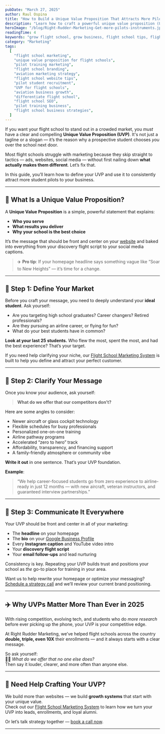 ```yaml
---
pubDate: "March 27, 2025"
author: Raul Ospina
title: "How to Build a Unique Value Proposition That Attracts More Pilots"
description: "Learn how to craft a powerful unique value proposition (UVP) that sets your flight school apart, attracts more student pilots, and boosts enrollments. Actionable steps included."
heroImage: "/blog/Right-Rudder-Marketing-Get-more-pilots-instruments.jpg"
readingTime: 4
keywords: "grow flight school, grow business, flight school tips, flight school marketing, flight school business, flight school business strategies"
category: "Marketing"
tags:
  [
    "flight school marketing",
    "unique value proposition for flight schools",
    "pilot training marketing",
    "flight school branding",
    "aviation marketing strategy",
    "flight school website tips",
    "pilot student recruitment",
    "UVP for flight schools",
    "aviation business growth",
    "differentiate flight school",
    "flight school SEO",
    "pilot training business",
    "flight school business strategies",
  ]
---
```


If you want your flight school to stand out in a crowded market, you _must_ have a clear and compelling **Unique Value Proposition (UVP)**. It's not just a tagline or a slogan — it’s the reason why a prospective student chooses _you_ over the school next door.

Most flight schools struggle with marketing because they skip straight to tactics — ads, websites, social media — without first nailing down **what actually makes them different**. Let’s fix that.

In this guide, you’ll learn how to define your UVP and use it to consistently attract more student pilots to your business.

---

## 🚀 What Is a Unique Value Proposition?

A **Unique Value Proposition** is a simple, powerful statement that explains:

- **Who you serve**
- **What results you deliver**
- **Why your school is the best choice**

It’s the message that should be front and center on your [website](/marketing-system) and baked into everything from your discovery flight script to your social media captions.

> ✈️ **Pro tip**: If your homepage headline says something vague like “Soar to New Heights” — it’s time for a change.

---

## 🌟 Step 1: Define Your Market

Before you craft your message, you need to deeply understand your **ideal student**. Ask yourself:

- Are you targeting high school graduates? Career changers? Retired professionals?
- Are they pursuing an airline career, or flying for fun?
- What do your best students have in common?

**Look at your last 25 students.** Who flew the most, spent the most, and had the best experience? That’s your target.

If you need help clarifying your niche, our [Flight School Marketing System](/marketing-system) is built to help you define and attract your perfect customer.

---

## 💬 Step 2: Clarify Your Message

Once you know your audience, ask yourself:

> **What do we offer that our competitors don’t?**

Here are some angles to consider:

- Newer aircraft or glass cockpit technology
- Flexible schedules for busy professionals
- Personalized one-on-one training
- Airline pathway programs
- Accelerated “zero to hero” track
- Affordability, transparency, and financing support
- A family-friendly atmosphere or community vibe

**Write it out** in one sentence. That’s your UVP foundation.

**Example**:

> “We help career-focused students go from zero experience to airline-ready in just 12 months — with new aircraft, veteran instructors, and guaranteed interview partnerships.”

---

## 🧲 Step 3: Communicate It Everywhere

Your UVP should be front and center in all of your marketing:

- The **headline** on your homepage
- The **bio** on your [Google Business Profile](/how-to-optimize-google-my-business-2024)
- Every **Instagram caption** and YouTube video intro
- Your **discovery flight script**
- Your **email follow-ups** and lead nurturing

Consistency is key. Repeating your UVP builds trust and positions your school as _the_ go-to place for training in your area.

Want us to help rewrite your homepage or optimize your messaging? [Schedule a strategy call](/schedule-call/) and we’ll review your current brand positioning.

---

## ✈️ Why UVPs Matter More Than Ever in 2025

With rising competition, evolving tech, and students who do _more research_ before ever picking up the phone, your UVP is your competitive edge.

At Right Rudder Marketing, we’ve helped flight schools across the country **double, triple, even 10X** their enrollments — and it always starts with a clear message.

So ask yourself:  
🧑‍💼 _What do we offer that no one else does?_  
Then say it louder, clearer, and more often than anyone else.

---

## 🔧 Need Help Crafting Your UVP?

We build more than websites — we build **growth systems** that start with your unique value.  
Check out our [Flight School Marketing System](/marketing-system) to learn how we turn your UVP into leads, enrollments, and loyal alumni.

Or let’s talk strategy together — [book a call now](/schedule-call/).

---

